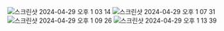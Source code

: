 ![스크린샷 2024-04-29 오후 1 03 14](https://github.com/AlmSmartDoctor/study-2024-04-kubernetes/assets/80523328/6ba8461e-b418-40f0-b686-496caf0403ee)
![스크린샷 2024-04-29 오후 1 07 31](https://github.com/AlmSmartDoctor/study-2024-04-kubernetes/assets/80523328/941ba8cf-f170-425c-88c0-01c39a5f6d3f)
![스크린샷 2024-04-29 오후 1 09 26](https://github.com/AlmSmartDoctor/study-2024-04-kubernetes/assets/80523328/98d41639-4f2c-44b0-8c0d-911fa37357f9)
![스크린샷 2024-04-29 오후 1 13 39](https://github.com/AlmSmartDoctor/study-2024-04-kubernetes/assets/80523328/fa7f61ce-efab-457a-9772-147f9cd8c1f0)
